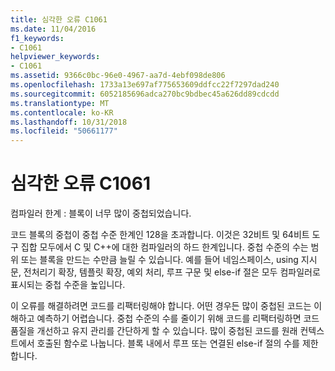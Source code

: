 ```yaml
---
title: 심각한 오류 C1061
ms.date: 11/04/2016
f1_keywords:
- C1061
helpviewer_keywords:
- C1061
ms.assetid: 9366c0bc-96e0-4967-aa7d-4ebf098de806
ms.openlocfilehash: 1733a13e697af775653609ddfcc22f7297dad240
ms.sourcegitcommit: 6052185696adca270bc9bdbec45a626dd89cdcdd
ms.translationtype: MT
ms.contentlocale: ko-KR
ms.lasthandoff: 10/31/2018
ms.locfileid: "50661177"
---
```

# <a name="fatal-error-c1061"></a>심각한 오류 C1061

컴파일러 한계 : 블록이 너무 많이 중첩되었습니다.

코드 블록의 중첩이 중첩 수준 한계인 128을 초과합니다. 이것은 32비트 및 64비트 도구 집합 모두에서 C 및 C++에 대한 컴파일러의 하드 한계입니다. 중첩 수준의 수는 범위 또는 블록을 만드는 수만큼 늘릴 수 있습니다. 예를 들어 네임스페이스, using 지시문, 전처리기 확장, 템플릿 확장, 예외 처리, 루프 구문 및 else-if 절은 모두 컴파일러로 표시되는 중첩 수준을 높입니다.

이 오류를 해결하려면 코드를 리팩터링해야 합니다. 어떤 경우든 많이 중첩된 코드는 이해하고 예측하기 어렵습니다. 중첩 수준의 수를 줄이기 위해 코드를 리팩터링하면 코드 품질을 개선하고 유지 관리를 간단하게 할 수 있습니다. 많이 중첩된 코드를 원래 컨텍스트에서 호출된 함수로 나눕니다. 블록 내에서 루프 또는 연결된 else-if 절의 수를 제한합니다.